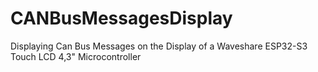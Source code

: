 # CANBusMessagesDisplay
Displaying Can Bus Messages on the Display of a Waveshare ESP32-S3 Touch LCD 4,3" Microcontroller
